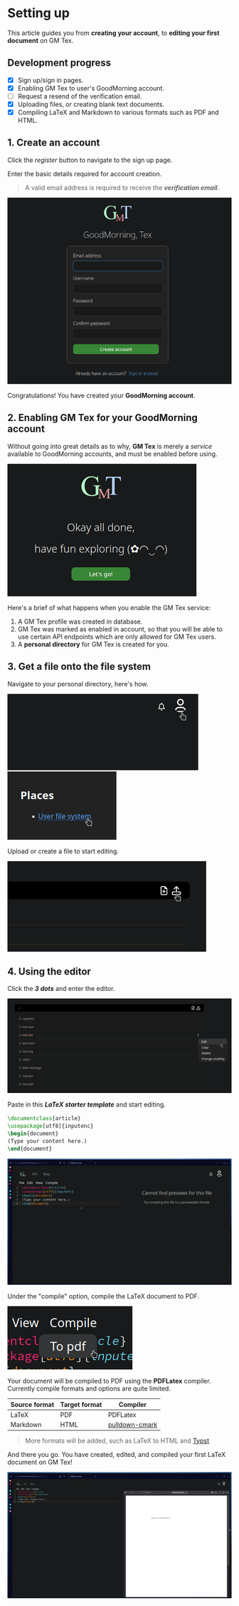 # Setting up

This article guides you from **creating your account**, to **editing your first document** on GM Tex.

## Development progress

- [x] Sign up/sign in pages.
- [x] Enabling GM Tex to user's GoodMorning account.
- [ ] Request a resend of the verification email.
- [x] Uploading files, or creating blank text documents.
- [x] Compiling LaTeX and Markdown to various formats such as PDF and HTML.

## 1. Create an account

Click the _register_ button to navigate to the sign up page.

Enter the basic details required for account creation.

> A valid email address is required to receive the **_verification email_**.

![](../assets/signup.png)

Congratulations! You have created your **GoodMorning account**.

## 2. Enabling GM Tex for your GoodMorning account

Without going into great details as to why, **GM Tex** is merely a _service_ available to GoodMorning accounts, and must be enabled before using.

![](../assets/createservice.png)

Here's a brief of what happens when you enable the GM Tex service:

1. A GM Tex profile was created in database.
2. GM Tex was marked as enabled in account, so that you will be able to use certain API endpoints which are only allowed for GM Tex users.
3. A **personal directory** for GM Tex is created for you.

## 3. Get a file onto the file system

Navigate to your personal directory, here's how.

![](../assets/navigateprofile.png)
![](../assets/navigatefs.png)

Upload or create a file to start editing.

![](../assets/createfile.png)

## 4. Using the editor

Click the **_3 dots_** and enter the editor.

![](../assets/enteredit.png)

Paste in this **_LaTeX starter template_** and start editing.

```latex
\documentclass{article}
\usepackage[utf8]{inputenc}
\begin{document}
(Type your content here.)
\end{document}
```

![](../assets/beginedit.png)

Under the "compile" option, compile the LaTeX document to PDF.

![](../assets/compile.png)

Your document will be compiled to PDF using the **PDFLatex** compiler. Currently compile formats and options are quite limited.

| Source format | Target format | Compiler                                                      |
| ------------- | ------------- | ------------------------------------------------------------- |
| LaTeX         | PDF           | PDFLatex                                                      |
| Markdown      | HTML          | [pulldown-cmark](https://github.com/raphlinus/pulldown-cmark) |

> More formats will be added, such as LaTeX to HTML and [Typst](https://github.com/typst/typst)

And there you go. You have created, edited, and compiled your first LaTeX document on GM Tex!

![](../assets/compiled.png)
